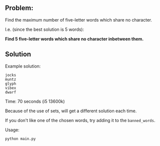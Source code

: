 ## Problem:
Find the maximum number of five-letter words which share no character.

I.e. (since the best solution is 5 words): 

**Find 5 five-letter words which share no character inbetween them.**

## Solution
Example solution:
```
jocks
muntz
glyph
vibex
dwarf
```
Time: 70 seconds (i5 13600k)

Because of the use of sets, will get a different solution each time.

If you don't like one of the chosen words, try adding it to the `banned_words`.

Usage: 
```
python main.py
```
